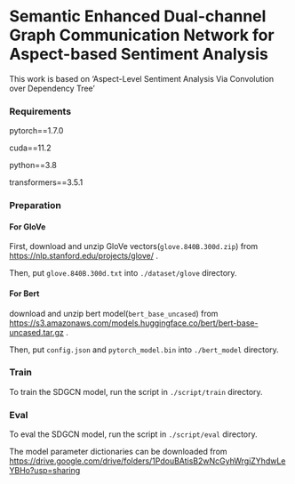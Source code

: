 # **Semantic Enhanced Dual-channel Graph Communication Network for Aspect-based Sentiment Analysis**

This work is based on ‘Aspect-Level Sentiment Analysis Via Convolution over Dependency Tree’

### Requirements

pytorch==1.7.0

cuda==11.2

python==3.8

transformers==3.5.1



### Preparation

#### For GloVe

First, download and unzip GloVe vectors(`glove.840B.300d.zip`) from https://nlp.stanford.edu/projects/glove/ .

Then, put `glove.840B.300d.txt` into `./dataset/glove` directory. 

#### For Bert

download and unzip bert model(`bert_base_uncased`) from https://s3.amazonaws.com/models.huggingface.co/bert/bert-base-uncased.tar.gz .

Then, put `config.json` and `pytorch_model.bin` into `./bert_model` directory.



### Train

To train the SDGCN model, run the script  in `./script/train` directory.



### Eval

To eval the SDGCN model, run the script  in `./script/eval` directory.

The model parameter dictionaries can be downloaded from https://drive.google.com/drive/folders/1PdouBAtisB2wNcGyhWrgiZYhdwLeYBHo?usp=sharing